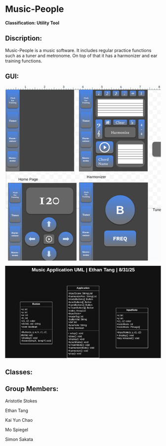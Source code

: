 # Music-People

**Classification: Utility Tool**

## Discription:
Music-People is a music software. It includes regular practice functions such as a tuner and metronome. On top of that it has a harmonizer and ear training functions.

## GUI:

![Mock UI](https://github.com/Kai535813/Music-People/blob/main/Images/Screenshot%202025-10-31%206.32.28%20PM.png?raw=true)

![Diagram](https://github.com/Kai535813/Music-People/blob/main/Images/Music%20Application%20UML.jpg?raw=true)

## Classes:

## Group Members:

Aristotle Stokes

Ethan Tang

Kai Yun Chao

Mo Spiegel

Simon Sakata
